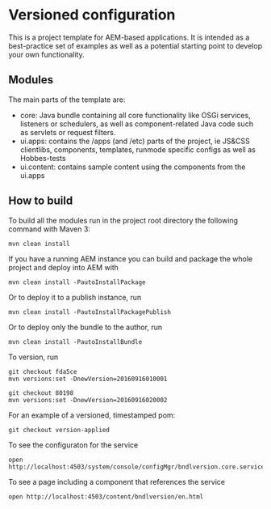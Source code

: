 # Versioned configuration

This is a project template for AEM-based applications. It is intended as a best-practice set of examples as well as a potential starting point to develop your own functionality.

## Modules

The main parts of the template are:

* core: Java bundle containing all core functionality like OSGi services, listeners or schedulers, as well as component-related Java code such as servlets or request filters.
* ui.apps: contains the /apps (and /etc) parts of the project, ie JS&CSS clientlibs, components, templates, runmode specific configs as well as Hobbes-tests
* ui.content: contains sample content using the components from the ui.apps

## How to build

To build all the modules run in the project root directory the following command with Maven 3:

    mvn clean install

If you have a running AEM instance you can build and package the whole project and deploy into AEM with  

    mvn clean install -PautoInstallPackage
    
Or to deploy it to a publish instance, run

    mvn clean install -PautoInstallPackagePublish
    
Or to deploy only the bundle to the author, run

    mvn clean install -PautoInstallBundle

To version, run
  
    git checkout fda5ce
    mvn versions:set -DnewVersion=20160916010001
      
    git checkout 80198    
    mvn versions:set -DnewVersion=20160916020002


For an example of a versioned, timestamped pom:

    git checkout version-applied

To see the configuraton for the service

    open http://localhost:4503/system/console/configMgr/bndlversion.core.service.impl.PlatformConfiguration

To see a page including a component that references the service

    open http://localhost:4503/content/bndlversion/en.html
